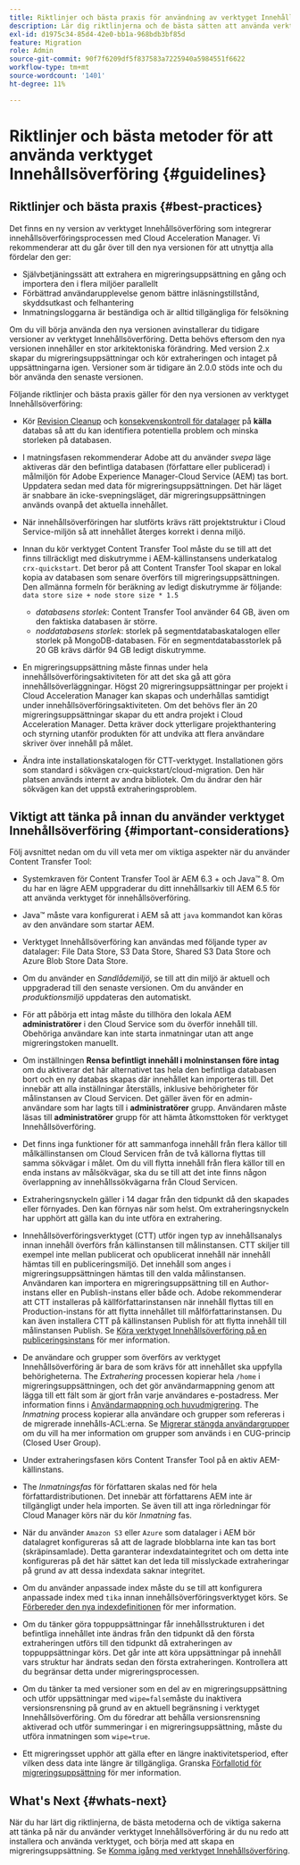 ```yaml
---
title: Riktlinjer och bästa praxis för användning av verktyget Innehållsöverföring
description: Lär dig riktlinjerna och de bästa sätten att använda verktyget Innehållsöverföring.
exl-id: d1975c34-85d4-42e0-bb1a-968bdb3bf85d
feature: Migration
role: Admin
source-git-commit: 90f7f6209df5f837583a7225940a5984551f6622
workflow-type: tm+mt
source-wordcount: '1401'
ht-degree: 11%

---
```


# Riktlinjer och bästa metoder för att använda verktyget Innehållsöverföring {#guidelines}

## Riktlinjer och bästa praxis {#best-practices}

<!-- Alexandru: hiding for now

>[!CONTEXTUALHELP]
>id="aemcloud_ctt_guidelines"
>title="Guidelines and Best Practices"
>abstract="Review guidelines and best practices to use the Content Transfer tool including revision cleanup tasks, Disk space considerations and more."
>additional-url="https://experienceleague.adobe.com/docs/experience-manager-cloud-service/content/migration-journey/cloud-migration/content-transfer-tool/getting-started-content-transfer-tool.html" text="Important Considerations for using Content Transfer Tool"
>additional-url="https://experienceleague.adobe.com/docs/experience-manager-cloud-service/content/migration-journey/cloud-migration/content-transfer-tool/user-mapping-and-migration.md#important-considerations" text="Important Considerations when Mapping and Migrating Users" 

-->

Det finns en ny version av verktyget Innehållsöverföring som integrerar innehållsöverföringsprocessen med Cloud Acceleration Manager. Vi rekommenderar att du går över till den nya versionen för att utnyttja alla fördelar den ger:

* Självbetjäningssätt att extrahera en migreringsuppsättning en gång och importera den i flera miljöer parallellt
* Förbättrad användarupplevelse genom bättre inläsningstillstånd, skyddsutkast och felhantering
* Inmatningsloggarna är beständiga och är alltid tillgängliga för felsökning

Om du vill börja använda den nya versionen avinstallerar du tidigare versioner av verktyget Innehållsöverföring. Detta behövs eftersom den nya versionen innehåller en stor arkitektoniska förändring. Med version 2.x skapar du migreringsuppsättningar och kör extraheringen och intaget på uppsättningarna igen.
Versioner som är tidigare än 2.0.0 stöds inte och du bör använda den senaste versionen.

Följande riktlinjer och bästa praxis gäller för den nya versionen av verktyget Innehållsöverföring:

* Kör [Revision Cleanup](https://experienceleague.adobe.com/docs/experience-manager-65/deploying/deploying/revision-cleanup.html) och [konsekvenskontroll för datalager](https://experienceleague.adobe.com/docs/experience-cloud-kcs/kbarticles/KA-16550.html) på **källa** databas så att du kan identifiera potentiella problem och minska storleken på databasen.

* I matningsfasen rekommenderar Adobe att du använder *svepa* läge aktiveras där den befintliga databasen (författare eller publicerad) i målmiljön för Adobe Experience Manager-Cloud Service (AEM) tas bort. Uppdatera sedan med data för migreringsuppsättningen. Det här läget är snabbare än icke-svepningsläget, där migreringsuppsättningen används ovanpå det aktuella innehållet.

* När innehållsöverföringen har slutförts krävs rätt projektstruktur i Cloud Service-miljön så att innehållet återges korrekt i denna miljö.

* Innan du kör verktyget Content Transfer Tool måste du se till att det finns tillräckligt med diskutrymme i AEM-källinstansens underkatalog `crx-quickstart`. Det beror på att Content Transfer Tool skapar en lokal kopia av databasen som senare överförs till migreringsuppsättningen.
Den allmänna formeln för beräkning av ledigt diskutrymme är följande:
  `data store size + node store size * 1.5`

   * *databasens storlek*: Content Transfer Tool använder 64 GB, även om den faktiska databasen är större.
   * *noddatabasens storlek*: storlek på segmentdatabaskatalogen eller storlek på MongoDB-databasen.
För en segmentdatabasstorlek på 20 GB krävs därför 94 GB ledigt diskutrymme.

* En migreringsuppsättning måste finnas under hela innehållsöverföringsaktiviteten för att det ska gå att göra innehållsöverläggningar. Högst 20 migreringsuppsättningar per projekt i Cloud Acceleration Manager kan skapas och underhållas samtidigt under innehållsöverföringsaktiviteten. Om det behövs fler än 20 migreringsuppsättningar skapar du ett andra projekt i Cloud Acceleration Manager. Detta kräver dock ytterligare projekthantering och styrning utanför produkten för att undvika att flera användare skriver över innehåll på målet.

* Ändra inte installationskatalogen för CTT-verktyget. Installationen görs som standard i sökvägen crx-quickstart/cloud-migration. Den här platsen används internt av andra bibliotek. Om du ändrar den här sökvägen kan det uppstå extraheringsproblem.

## Viktigt att tänka på innan du använder verktyget Innehållsöverföring {#important-considerations}

Följ avsnittet nedan om du vill veta mer om viktiga aspekter när du använder Content Transfer Tool:

* Systemkraven för Content Transfer Tool är AEM 6.3 + och Java™ 8. Om du har en lägre AEM uppgraderar du ditt innehållsarkiv till AEM 6.5 för att använda verktyget för innehållsöverföring.

* Java™ måste vara konfigurerat i AEM så att `java` kommandot kan köras av den användare som startar AEM.

* Verktyget Innehållsöverföring kan användas med följande typer av datalager: File Data Store, S3 Data Store, Shared S3 Data Store och Azure Blob Store Data Store.

* Om du använder en *Sandlådemiljö*, se till att din miljö är aktuell och uppgraderad till den senaste versionen. Om du använder en *produktionsmiljö* uppdateras den automatiskt.

* För att påbörja ett intag måste du tillhöra den lokala AEM **administratörer** i den Cloud Service som du överför innehåll till. Obehöriga användare kan inte starta inmatningar utan att ange migreringstoken manuellt.

* Om inställningen **Rensa befintligt innehåll i molninstansen före intag** om du aktiverar det här alternativet tas hela den befintliga databasen bort och en ny databas skapas där innehållet kan importeras till. Det innebär att alla inställningar återställs, inklusive behörigheter för målinstansen av Cloud Servicen. Det gäller även för en admin-användare som har lagts till i **administratörer** grupp. Användaren måste läsas till **administratörer** grupp för att hämta åtkomsttoken för verktyget Innehållsöverföring.

* Det finns inga funktioner för att sammanfoga innehåll från flera källor till målkällinstansen om Cloud Servicen från de två källorna flyttas till samma sökvägar i målet. Om du vill flytta innehåll från flera källor till en enda instans av målsökvägar, ska du se till att det inte finns någon överlappning av innehållssökvägarna från Cloud Servicen.

* Extraheringsnyckeln gäller i 14 dagar från den tidpunkt då den skapades eller förnyades. Den kan förnyas när som helst. Om extraheringsnyckeln har upphört att gälla kan du inte utföra en extrahering.

* Innehållsöverföringsverktyget (CTT) utför ingen typ av innehållsanalys innan innehåll överförs från källinstansen till målinstansen. CTT skiljer till exempel inte mellan publicerat och opublicerat innehåll när innehåll hämtas till en publiceringsmiljö. Det innehåll som anges i migreringsuppsättningen hämtas till den valda målinstansen. Användaren kan importera en migreringsuppsättning till en Author-instans eller en Publish-instans eller både och. Adobe rekommenderar att CTT installeras på källförfattarinstansen när innehåll flyttas till en Production-instans för att flytta innehållet till målförfattarinstansen. Du kan även installera CTT på källinstansen Publish för att flytta innehåll till målinstansen Publish. Se [Köra verktyget Innehållsöverföring på en publiceringsinstans](https://experienceleague.adobe.com/docs/experience-manager-cloud-service/content/migration-journey/cloud-migration/content-transfer-tool/getting-started-content-transfer-tool.html#running-tool) för mer information.

* De användare och grupper som överförs av verktyget Innehållsöverföring är bara de som krävs för att innehållet ska uppfylla behörigheterna. The _Extrahering_ processen kopierar hela `/home` i migreringsuppsättningen, och det gör användarmappning genom att lägga till ett fält som är gjort från varje användares e-postadress. Mer information finns i [Användarmappning och huvudmigrering](/help/journey-migration/content-transfer-tool/using-content-transfer-tool/user-mapping-and-migration.md). The _Inmatning_ process kopierar alla användare och grupper som refereras i de migrerade innehålls-ACL:erna. Se [Migrerar stängda användargrupper](/help/journey-migration/content-transfer-tool/using-content-transfer-tool/closed-user-groups-migration.md) om du vill ha mer information om grupper som används i en CUG-princip (Closed User Group).

* Under extraheringsfasen körs Content Transfer Tool på en aktiv AEM-källinstans.

* The *Inmatningsfas* för författaren skalas ned för hela författardistributionen. Det innebär att författarens AEM inte är tillgängligt under hela importen. Se även till att inga rörledningar för Cloud Manager körs när du kör *Inmatning* fas.

* När du använder `Amazon S3` eller `Azure` som datalager i AEM bör datalagret konfigureras så att de lagrade blobblarna inte kan tas bort (skräpinsamlade). Detta garanterar indexdataintegritet och om detta inte konfigureras på det här sättet kan det leda till misslyckade extraheringar på grund av att dessa indexdata saknar integritet.

* Om du använder anpassade index måste du se till att konfigurera anpassade index med `tika` innan innehållsöverföringsverktyget körs. Se [Förbereder den nya indexdefinitionen](https://experienceleague.adobe.com/docs/experience-manager-cloud-service/content/operations/indexing.html#preparing-the-new-index-definition) för mer information.

* Om du tänker göra toppuppsättningar får innehållsstrukturen i det befintliga innehållet inte ändras från den tidpunkt då den första extraheringen utförs till den tidpunkt då extraheringen av toppuppsättningar körs. Det går inte att köra uppsättningar på innehåll vars struktur har ändrats sedan den första extraheringen. Kontrollera att du begränsar detta under migreringsprocessen.

* Om du tänker ta med versioner som en del av en migreringsuppsättning och utför uppsättningar med `wipe=false`måste du inaktivera versionsrensning på grund av en aktuell begränsning i verktyget Innehållsöverföring. Om du föredrar att behålla versionsrensning aktiverad och utför summeringar i en migreringsuppsättning, måste du utföra inmatningen som `wipe=true`.

* Ett migreringsset upphör att gälla efter en längre inaktivitetsperiod, efter vilken dess data inte längre är tillgängliga. Granska [Förfallotid för migreringsuppsättning](https://experienceleague.adobe.com/docs/experience-manager-cloud-service/content/migration-journey/cloud-migration/content-transfer-tool/overview-content-transfer-tool.html#migration-set-expiry) för mer information.

## What&#39;s Next {#whats-next}

När du har lärt dig riktlinjerna, de bästa metoderna och de viktiga sakerna att tänka på när du använder verktyget Innehållsöverföring är du nu redo att installera och använda verktyget, och börja med att skapa en migreringsuppsättning. Se [Komma igång med verktyget Innehållsöverföring](/help/journey-migration/content-transfer-tool/using-content-transfer-tool/getting-started-content-transfer-tool.md).
